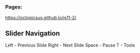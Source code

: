 ### Pages:
https://octopicsus.github.io/js11-2/

## Slider Navigation

Left - Previous Slide
Right - Next Slide
Space - Pause
T - Tools

